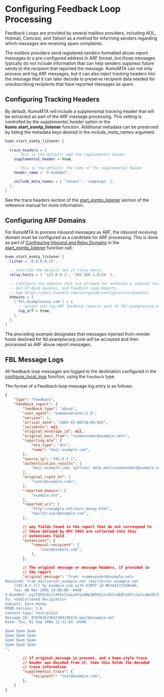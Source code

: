 # Configuring Feedback Loop Processing

Feedback Loops are provided by several mailbox providers, including AOL, Hotmail, Comcast, and Yahoo! as a method for informing senders regarding which messages are receiving spam complaints.

The mailbox providers send registered senders formatted abuse report messages to a pre-configured address in ARF format, but those messages typically do not include information that can help senders suppress future sends to the recipient that reported the message. KumoMTA can not only process and log ARF messages, but it can also inject tracking headers into the message that it can later decode to preserve recipient data needed for unsubscribing recipients that have reported messages as spam.

## Configuring Tracking Headers

By default, KumoMTA will include a supplemental tracking header that will be extracted as part of the ARF message processing. This setting is controlled by the *supplemental_header* option in the **kumo.start_esmtp_listener** function. Additional metadata can be preserved by listing the metadata keys desired in the *include_meta_names* argument.

```lua
kumo.start_esmtp_listener {
  -- ..
  trace_headers = {
    -- this is the default: add the supplemental header
    supplemental_header = true,

    -- this is the default: the name of the supplemental header
    header_name = 'X-KumoRef',

    include_meta_names = { 'tenant', 'campaign' },
  },
}
```

See the trace headers section of the [start_esmtp_listener](../../reference/kumo/start_esmtp_listener.md#trace_headers) section of the reference manual for more information.

## Configuring ARF Domains

For KumoMTA to process inbound messages as ARF, the inbound receiving domain must be configured as a candidate for ARF processing. This is done as part of [Configuring Inbound and Relay Domains](./domains.md) in the [start_esmtp_listener](../../reference/kumo/start_esmtp_listener.md#domains) function call:

```lua
kumo.start_esmtp_listener {
  listen = '0.0.0.0:25',

  -- override the default set of relay hosts
  relay_hosts = { '127.0.0.1', '192.168.1.0/24' },

  -- Configure the domains that are allowed for outbound & inbound relay,
  -- Out-Of-Band bounces, and Feedback Loop Reports.
  -- See https://docs.kumomta.com/userguide/configuration/domains/
  domains = {
    ['fbl.examplecorp.com'] = {
      -- accept and log ARF feedback reports sent to fbl.examplecorp.com
      log_arf = true,
    },
  },
}
```

The preceding example designates that messages injected from remote hosts destined for fbl.examplecorp.com will be accepted and then processed as ARF abuse report messages.

## FBL Message Logs

All feedback loop messages are logged to the destination configured in the [configure_local_logs](../../reference/kumo/configure_local_logs.md) function, using the `Feedback` type.

The format of a Feedback loop message log entry is as follows:

```json
{
    "type": "Feedback",
    "feedback_report": {
        "feedback_type": "abuse",
        "user_agent": "SomeGenerator/1.0",
        "version": 1,
        "arrival_date": "2005-03-08T18:00:00Z",
        "incidents": nil,
        "original_envelope_id": nil,
        "original_mail_from": "<somesender@example.net>",
        "reporting_mta": {
            "mta_type": "dns",
            "name": "mail.example.com",
        },
        "source_ip": "192.0.2.1",
        "authentication_results": [
            "mail.example.com; spf=fail smtp.mail=somesender@example.com",
        ],
        "original_rcpto_to": [
            "<user@example.com>",
        ],
        "reported_domain": [
            "example.net",
        ],
        "reported_uri": [
            "http://example.net/earn_money.html",
            "mailto:user@example.com",
        ],

        // any fields found in the report that do not correspond to
        // those defined by RFC 5965 are collected into this
        // extensions field
        "extensions": {
            "removal-recipient": [
                "user@example.com",
            ],
        },

        // The original message or message headers, if provided in
        // the report
        "original_message": "From: <somesender@example.net>
Received: from mailserver.example.net (mailserver.example.net
    [192.0.2.1]) by example.com with ESMTP id M63d4137594e46;
    Tue, 08 Mar 2005 14:00:00 -0400
X-KumoRef: eyJfQF8iOiJcXF8vIiwicmVjaXBpZW50IjoidGVzdEBleGFtcGxlLmNvbSJ9
To: <Undisclosed Recipients>
Subject: Earn money
MIME-Version: 1.0
Content-type: text/plain
Message-ID: 8787KJKJ3K4J3K4J3K4J3.mail@example.net
Date: Thu, 02 Sep 2004 12:31:03 -0500

Spam Spam Spam
Spam Spam Spam
Spam Spam Spam
Spam Spam Spam
",

        // if original_message is present, and a kumo-style trace
        // header was decoded from it, then this holds the decoded
        // trace information
        "supplemental_trace": {
            "recipient": "test@example.com",
        },
    }
}
```